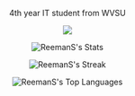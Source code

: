 <p align="center"> 4th year IT student from WVSU </p>


<p align="center">
  <a href="https://skillicons.dev">
    <img src="https://skillicons.dev/icons?i=js,ts,react,nextjs,dart,flutter,python" />
  </a>
</p>


<div align="center">
  
![ReemanS's Stats](https://github-readme-stats.vercel.app/api?username=ReemanS&theme=gotham&show_icons=true&hide_border=true&count_private=true)


![ReemanS's Streak](https://github-readme-streak-stats.herokuapp.com/?user=ReemanS&theme=gotham&hide_border=true)


![ReemanS's Top Languages](https://github-readme-stats.vercel.app/api/top-langs/?username=ReemanS&theme=gotham&show_icons=true&hide_border=true&layout=compact)
</div>

<!---
ReemanS/ReemanS is a ✨ special ✨ repository because its `README.md` (this file) appears on your GitHub profile.
You can click the Preview link to take a look at your changes.
--->
